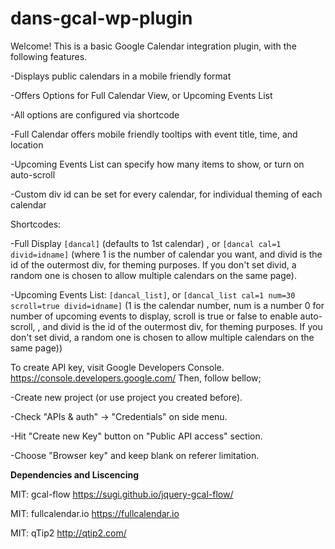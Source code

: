 # dans-gcal-wp-plugin

Welcome! This is a basic Google Calendar integration plugin, with the following features.

-Displays public calendars in a mobile friendly format

-Offers Options for Full Calendar View, or Upcoming Events List

-All options are configured via shortcode

-Full Calendar offers mobile friendly tooltips with event title, time, and location

-Upcoming Events List can specify how many items to show, or turn on auto-scroll

-Custom div id can be set for every calendar, for individual theming of each calendar

Shortcodes:

-Full Display `[dancal]` (defaults to 1st calendar) , or `[dancal cal=1 divid=idname]` (where 1 is the number of calendar you want, and divid is the id of the outermost div, for theming purposes. If you don't set divid, a random one is chosen to allow multiple calendars on the same page).

-Upcoming Events List: `[dancal_list]`, or `[dancal_list cal=1 num=30 scroll=true divid=idname]` (1 is the calendar number, num is a number 0 for number of upcoming events to display, scroll is true or false to enable auto-scroll, , and divid is the id of the outermost div, for theming purposes. If you don't set divid, a random one is chosen to allow multiple calendars on the same page))

To create API key, visit Google Developers Console. https://console.developers.google.com/ 
Then, follow bellow;

-Create new project (or use project you created before).

-Check "APIs & auth" -> "Credentials" on side menu.

-Hit "Create new Key" button on "Public API access" section.

-Choose "Browser key" and keep blank on referer limitation.

**Dependencies and Liscencing**

MIT: gcal-flow https://sugi.github.io/jquery-gcal-flow/

MIT: fullcalendar.io https://fullcalendar.io

MIT: qTip2 http://qtip2.com/
